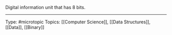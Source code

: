 Digital information unit that has 8 bits.

___
Type: #microtopic 
Topics: [[Computer Science]], [[Data Structures]], [[Data]], [[Binary]]

